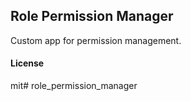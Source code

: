 ## Role Permission Manager

Custom app for permission management.

#### License

mit# role_permission_manager

